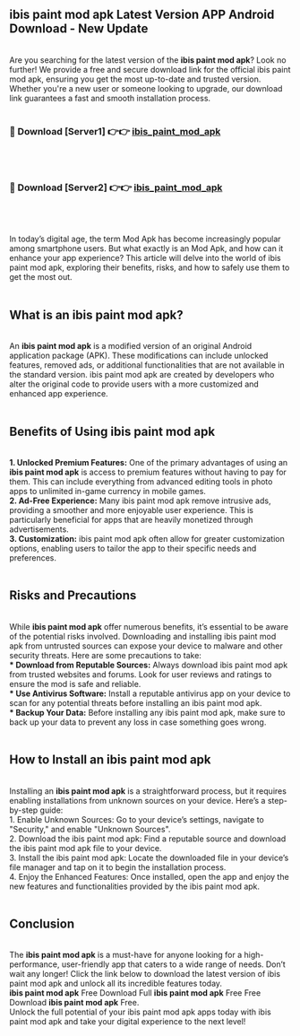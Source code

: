 ## ibis paint mod apk Latest Version APP Android Download - New Update
<br>
Are you searching for the latest version of the <strong>ibis paint mod apk</strong>? Look no further! We provide a free and secure download link for the official ibis paint mod apk, ensuring you get the most up-to-date and trusted version. Whether you're a new user or someone looking to upgrade, our download link guarantees a fast and smooth installation process.
<br>
<br>
<h3>🔴 Download [Server1] 👉👉 <a href="https://modyolo.store/ibis+paint+mod+apk">ibis_paint_mod_apk</a></h3><br>
<br>
<h3>🔴 Download [Server2] 👉👉 <a href="https://modyolo.store/ibis+paint+mod+apk">ibis_paint_mod_apk</a></h3><br>
<br>
<br>
In today’s digital age, the term Mod Apk has become increasingly popular among smartphone users. But what exactly is an Mod Apk, and how can it enhance your app experience? This article will delve into the world of ibis paint mod apk, exploring their benefits, risks, and how to safely use them to get the most out.
<br>
<br>
<h2>What is an ibis paint mod apk?</h2>
<br>
An <strong>ibis paint mod apk</strong> is a modified version of an original Android application package (APK). These modifications can include unlocked features, removed ads, or additional functionalities that are not available in the standard version. ibis paint mod apk are created by developers who alter the original code to provide users with a more customized and enhanced app experience.
<br>
<br>
<h2>Benefits of Using ibis paint mod apk</h2>
<br>
<strong> 1. Unlocked Premium Features:</strong> One of the primary advantages of using an <strong>ibis paint mod apk</strong> is access to premium features without having to pay for them. This can include everything from advanced editing tools in photo apps to unlimited in-game currency in mobile games.
<br>
<strong> 2. Ad-Free Experience:</strong> Many ibis paint mod apk remove intrusive ads, providing a smoother and more enjoyable user experience. This is particularly beneficial for apps that are heavily monetized through advertisements.
<br>
<strong> 3. Customization:</strong> ibis paint mod apk often allow for greater customization options, enabling users to tailor the app to their specific needs and preferences.
<br>
<br>
<h2>Risks and Precautions</h2>
<br>
While <strong>ibis paint mod apk</strong> offer numerous benefits, it’s essential to be aware of the potential risks involved. Downloading and installing ibis paint mod apk from untrusted sources can expose your device to malware and other security threats. Here are some precautions to take:
<br>
<strong> * Download from Reputable Sources:</strong> Always download ibis paint mod apk from trusted websites and forums. Look for user reviews and ratings to ensure the mod is safe and reliable.
<br>
<strong> * Use Antivirus Software:</strong> Install a reputable antivirus app on your device to scan for any potential threats before installing an ibis paint mod apk.
<br>
<strong> * Backup Your Data:</strong> Before installing any ibis paint mod apk, make sure to back up your data to prevent any loss in case something goes wrong.
<br>
<br>
<h2>How to Install an ibis paint mod apk</h2>
<br>
Installing an <strong>ibis paint mod apk</strong> is a straightforward process, but it requires enabling installations from unknown sources on your device. Here’s a step-by-step guide:
<br>
 1. Enable Unknown Sources: Go to your device’s settings, navigate to "Security," and enable "Unknown Sources".
<br>
 2. Download the ibis paint mod apk: Find a reputable source and download the ibis paint mod apk file to your device.
<br>
 3. Install the ibis paint mod apk: Locate the downloaded file in your device’s file manager and tap on it to begin the installation process.
<br>
 4. Enjoy the Enhanced Features: Once installed, open the app and enjoy the new features and functionalities provided by the ibis paint mod apk.
<br>
<br>
<h2><strong>Conclusion</strong></h2>
<br>
The <strong>ibis paint mod apk</strong> is a must-have for anyone looking for a high-performance, user-friendly app that caters to a wide range of needs. Don’t wait any longer! Click the link below to download the latest version of ibis paint mod apk and unlock all its incredible features today.
<br>
<strong>ibis paint mod apk</strong> Free Download Full <strong>ibis paint mod apk</strong> Free Free Download <strong>ibis paint mod apk</strong> Free.
<br>
Unlock the full potential of your ibis paint mod apk apps today with ibis paint mod apk and take your digital experience to the next level!